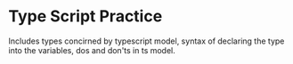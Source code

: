 # Type Script Practice

Includes types concirned by typescript model, syntax of declaring the type into the variables, dos and don'ts in ts model.
